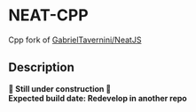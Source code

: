 # NEAT-CPP

Cpp fork of [GabrielTavernini/NeatJS](https://github.com/GabrielTavernini/NeatJS)

## Description

 **🚧 Still under construction 🚧**  
 **Expected build date: Redevelop in another repo**
